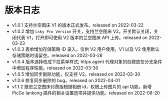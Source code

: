 # 版本日志

- v1.0.1 支持兰空图床 V1 的版本正式发布。released on 2022-03-22
- v1.0.2 增加 `Lsky Pro Version` 开关，支持兰空图床 V2。开关默认关闭，关闭代表 V1，打开即可使用 V2 版本的兰空图床 API 上传。released on 2022-03-23
- v1.0.3 表单增加存储策略 ID 录入，仅供 V2 用户使用。V1 以及 V2 使用默认存储策略时请留空。released on 2022-03-26
- v1.0.4 版本选择改成下拉菜单样式; https agent 代理对象的创建放在分支条件中增加程序性能。released on 2022-03-30
- v1.0.5 增加同步删除功能，仅支持 V2。released on 2022-03-30
- v1.0.6 修复同步删除的 bug。released on 2022-04-01
- v1.1.2 跟进兰空图床付费版根据相册 id，权限上传图片的 api 功能，新增 PicGo lankong 插件的相关设置选项并提供功能。released on 2022-08-20
